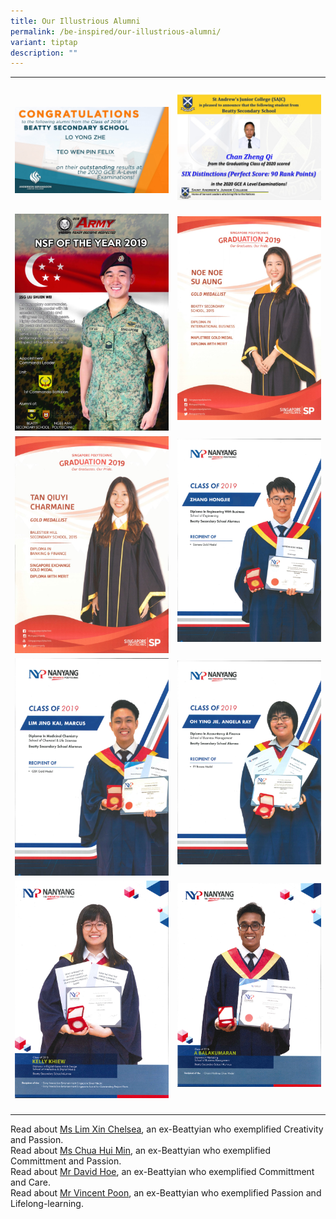 ```yaml
---
title: Our Illustrious Alumni
permalink: /be-inspired/our-illustrious-alumni/
variant: tiptap
description: ""
---
```

<table style="minWidth: 50px">
<colgroup>
<col>
<col>
</colgroup>
<tbody>
<tr>
<th rowspan="1" colspan="1">
<p></p>
</th>
<th rowspan="1" colspan="1">
<p></p>
</th>
</tr>
<tr>
<td rowspan="1" colspan="1">
<div class="isomer-image-wrapper">
<img style="width: 100%;" height="auto" width="100%" alt="Felix" src="/images/TEO WEN PIN FELIX.jpg">
</div>
</td>
<td rowspan="1" colspan="1">
<div class="isomer-image-wrapper">
<img style="width: 100%" height="auto" width="100%" alt="Chan Zheng Qi" src="/images/Chan Zheng Qi.jpg">
</div>
<p></p>
</td>
</tr>
<tr>
<td rowspan="1" colspan="1">
<div class="isomer-image-wrapper">
<img style="width: 100%" height="auto" width="100%" alt="Liu Shuen Wei" src="/images/Liu Shuen Wei.png">
</div>
</td>
<td rowspan="1" colspan="1">
<div class="isomer-image-wrapper">
<img style="width: 100%" height="auto" width="100%" alt="Noe Noe Su Aung" src="/images/Noe Noe Su Aung.png">
</div>
<p></p>
</td>
</tr>
<tr>
<td rowspan="1" colspan="1">
<div class="isomer-image-wrapper">
<img style="width: 100%" height="auto" width="100%" alt="Tan Qiuyi" src="/images/Tan Qiuyi.png">
</div>
</td>
<td rowspan="1" colspan="1">
<div class="isomer-image-wrapper">
<img style="width: 100%" height="auto" width="100%" alt="" src="/images/Zhang Hongjie.png">
</div>
<p></p>
</td>
</tr>
<tr>
<td rowspan="1" colspan="1">
<div class="isomer-image-wrapper">
<img style="width: 100%" height="auto" width="100%" alt="" src="/images/Lim Jing Kai.png">
</div>
</td>
<td rowspan="1" colspan="1">
<div class="isomer-image-wrapper">
<img style="width: 100%" height="auto" width="100%" alt="" src="/images/Oh Ying Jie.png">
</div>
<p></p>
</td>
</tr>
<tr>
<td rowspan="1" colspan="1">
<div class="isomer-image-wrapper">
<img style="width: 100%" height="auto" width="100%" alt="" src="/images/KellyKhiew.png">
</div>
</td>
<td rowspan="1" colspan="1">
<div class="isomer-image-wrapper">
<img style="width: 100%" height="auto" width="100%" alt="" src="/images/ABalakumaran.png">
</div>
<p></p>
</td>
</tr>
<tr>
<td rowspan="1" colspan="1">
<p></p>
</td>
<td rowspan="1" colspan="1">
<p></p>
</td>
</tr>
</tbody>
</table>
<p>Read about&nbsp;<a href="http://www.tnp.sg/news/singapore/ndp-2016-produced-and-singaporeans" rel="noopener noreferrer nofollow" target="_blank"><u>Ms Lim Xin Chelsea</u></a>,
an ex-Beattyian who exemplified Creativity and Passion.
<br>Read about&nbsp;<a href="http://www.tnp.sg/news/singapore-news/student-hits-animation-success-her-fourth-try" rel="noopener noreferrer nofollow" target="_blank"><u>Ms Chua Hui Min</u></a>,
an ex-Beattyian who exemplified Committment and Passion.
<br>Read about&nbsp;<a href="http://www.straitstimes.com/singapore/how-david-hoe-fought-his-way-to-university" rel="noopener noreferrer nofollow" target="_blank"><u>Mr David Hoe</u></a>,
an ex-Beattyian who exemplified Committment and Care.
<br>Read about&nbsp;<a href="http://www.straitstimes.com/singapore/there-will-always-be-new-things-to-learn-says-69-year-old-coach" rel="noopener noreferrer nofollow" target="_blank"><u>Mr Vincent Poon</u></a>,
an ex-Beattyian who exemplified Passion and Lifelong-learning.</p>